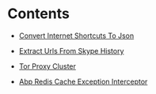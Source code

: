 # Contents

- [Convert Internet Shortcuts To Json](ConvertInternetShortcutsToJson/README.md)

- [Extract Urls From Skype History](ExtractUrlsFromSkypeHistory/README.md)

- [Tor Proxy Cluster](TorProxyCluster/README.md)

- [Abp Redis Cache Exception Interceptor](AbpRedisCacheExceptionInterceptor/README.md)
